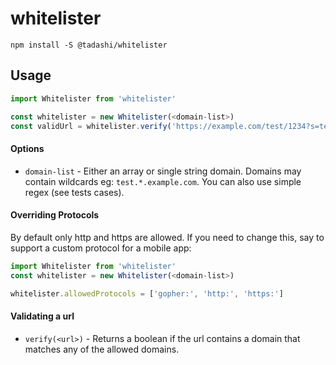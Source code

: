 # whitelister


```shell
npm install -S @tadashi/whitelister
```


## Usage

```js
import Whitelister from 'whitelister'

const whitelister = new Whitelister(<domain-list>)
const validUrl = whitelister.verify('https://example.com/test/1234?s=test')
```


#### Options

  - `domain-list` - Either an array or single string domain. Domains may contain wildcards eg: `test.*.example.com`. You can also use simple regex (see tests cases).


#### Overriding Protocols

By default only http and https are allowed. If you need to change this, say to support a custom protocol for a mobile app:

```javascript
import Whitelister from 'whitelister'
const whitelister = new Whitelister(<domain-list>)

whitelister.allowedProtocols = ['gopher:', 'http:', 'https:']
```

#### Validating a url

- `verify(<url>)` - Returns a boolean if the url contains a domain that matches any of the allowed domains.
  
